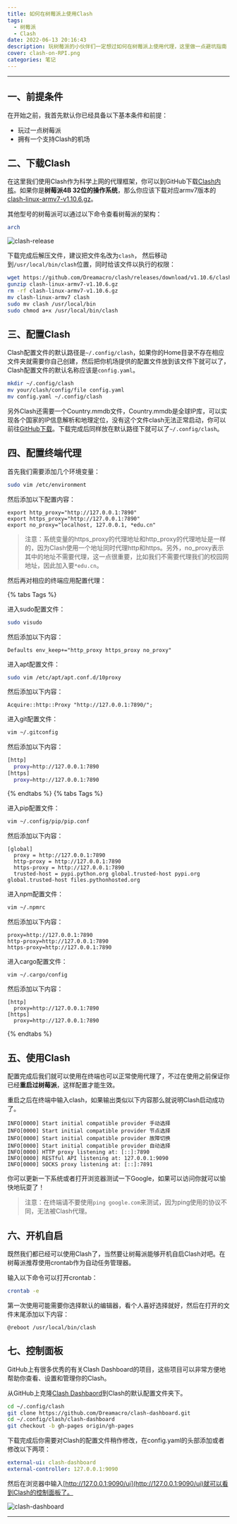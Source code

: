 ```yaml
---
title: 如何在树莓派上使用Clash
tags:
  - 树莓派
  - Clash
date: 2022-06-13 20:16:43
description: 玩树莓派的小伙伴们一定想过如何在树莓派上使用代理，这里做一点避坑指南
cover: clash-on-RPI.png
categories: 笔记
---
```

---

## 一、前提条件

在开始之前，我首先默认你已经具备以下基本条件和前提：

- 玩过一点树莓派
- 拥有一个支持Clash的机场

## 二、下载Clash

在这里我们使用Clash作为科学上网的代理框架，你可以到GitHub下载[Clash内核](https://github.com/Dreamacro/clash/releases)。如果你是**树莓派4B 32位的操作系统**，那么你应该下载对应armv7版本的[clash-linux-armv7-v1.10.6.gz](https://github.com/Dreamacro/clash/releases/download/v1.11.0/clash-linux-armv7-v1.11.0.gz)。

其他型号的树莓派可以通过以下命令查看树莓派的架构：

```bash
arch
```

![clash-release](clash-on-raspberry/clash-release.png)

下载完成后解压文件，建议把文件名改为`clash`， 然后移动到`/usr/local/bin/clash`位置，同时给该文件以执行的权限：

```bash
wget https://github.com/Dreamacro/clash/releases/download/v1.10.6/clash-linux-armv7-v1.10.6.gz
gunzip clash-linux-armv7-v1.10.6.gz
rm -rf clash-linux-armv7-v1.10.6.gz
mv clash-linux-armv7 clash
sudo mv clash /usr/local/bin
sudo chmod a+x /usr/local/bin/clash
```

## 三、配置Clash

Clash配置文件的默认路径是`~/.config/clash`，如果你的Home目录不存在相应文件夹就需要你自己创建，然后把你机场提供的配置文件放到该文件下就可以了，Clash配置文件的默认名称应该是`config.yaml`。

```bash
mkdir ~/.config/clash
mv your/clash/config/file config.yaml
mv config.yaml ~/.config/clash
```

另外Clash还需要一个Country.mmdb文件，Country.mmdb是全球IP库，可以实现各个国家的IP信息解析和地理定位，没有这个文件clash无法正常启动，你可以前往[GitHub下载](https://github.com/SukkaW/Koolshare-Clash/blob/master/koolclash/koolclash/config/Country.mmdb)。下载完成后同样放在默认路径下就可以了`~/.config/clash`。

## 四、配置终端代理

首先我们需要添加几个环境变量：

```bash
sudo vim /etc/environment
```

然后添加以下配置内容：

```
export http_proxy="http://127.0.0.1:7890"
export https_proxy="http://127.0.0.1:7890"
export no_proxy="localhost, 127.0.0.1, *edu.cn"
```

> 注意：系统变量的https_proxy的代理地址和http_proxy的代理地址是一样的，因为Clash使用一个地址同时代理http和https。另外，no_proxy表示其中的地址不需要代理，这一点很重要，比如我们不需要代理我们的校园网地址，因此加入要`*edu.cn`。

然后再对相应的终端应用配置代理：

{% tabs Tags %}
<!-- tab 为sudo配置代理@fab fa-python -->

进入sudo配置文件：

```bash
sudo visudo
```

然后添加以下内容：

```
Defaults env_keep+="http_proxy https_proxy no_proxy"
```

<!-- endtab -->
<!-- tab 为apt配置代理@fab fa-python -->

进入apt配置文件：

```bash
sudo vim /etc/apt/apt.conf.d/10proxy
```

然后添加以下内容：

```
Acquire::http::Proxy "http://127.0.0.1:7890/";
```

<!-- endtab -->
<!-- tab 为git配置代理@fab fa-python -->

进入git配置文件：

```bash
vim ~/.gitconfig
```

然后添加以下内容：

```bash
[http]
  proxy=http://127.0.0.1:7890
[https]
  proxy=http://127.0.0.1:7890
```

<!-- endtab -->
{% endtabs %}
{% tabs Tags %}
<!-- tab 为pip配置代理@fab fa-python -->

进入pip配置文件：

```bash
vim ~/.config/pip/pip.conf
```

然后添加以下内容：

```
[global]
  proxy = http://127.0.0.1:7890
  http-proxy = http://127.0.0.1:7890
  https-proxy = http://127.0.0.1:7890
  trusted-host = pypi.python.org global.trusted-host pypi.org global.trusted-host files.pythonhosted.org
```

<!-- endtab -->
<!-- tab 为npm配置代理@fab fa-python -->

进入npm配置文件：

```bash
vim ~/.npmrc
```

然后添加以下内容：

```
proxy=http://127.0.0.1:7890
http-proxy=http://127.0.0.1:7890
https-proxy=http://127.0.0.1:7890
```

<!-- endtab -->
<!-- tab 为cargo配置代理@fab fa-python -->

进入cargo配置文件：

```bash
vim ~/.cargo/config
```

然后添加以下内容：

```
[http]
  proxy=http://127.0.0.1:7890
[https]
  proxy=http://127.0.0.1:7890
```

<!-- endtab -->
{% endtabs %}

## 五、使用Clash

配置完成后我们就可以使用在终端也可以正常使用代理了，不过在使用之前保证你已经**重启过树莓派**，这样配置才能生效。

重启之后在终端中输入clash，如果输出类似以下内容那么就说明Clash启动成功了。

```
INFO[0000] Start initial compatible provider 手动选择
INFO[0000] Start initial compatible provider 节点选择
INFO[0000] Start initial compatible provider 故障切换
INFO[0000] Start initial compatible provider 自动选择
INFO[0000] HTTP proxy listening at: [::]:7890
INFO[0000] RESTful API listening at: 127.0.0.1:9090
INFO[0000] SOCKS proxy listening at: [::]:7891
```

你可以更新一下系统或者打开浏览器测试一下Google，如果可以访问你就可以愉快地玩耍了！

> 注意：在终端请不要使用`ping google.com`来测试，因为ping使用的协议不同，无法被Clash代理。

## 六、开机自启

既然我们都已经可以使用Clash了，当然要让树莓派能够开机自启Clash对吧。在树莓派推荐使用crontab作为自动任务管理器。

输入以下命令可以打开crontab：

```bash
crontab -e
```

第一次使用可能需要你选择默认的编辑器，看个人喜好选择就好，然后在打开的文件末尾添加以下内容：

```
@reboot /usr/local/bin/clash
```

## 七、控制面板

GitHub上有很多优秀的有关Clash Dashboard的项目，这些项目可以非常方便地帮助你查看、设置和管理你的Clash。

从GitHub上克隆[Clash Dashbaord](https://github.com/Dreamacro/clash-dashboard.git)到Clash的默认配置文件夹下。

```bash
cd ~/.config/clash
git clone https://github.com/Dreamacro/clash-dashboard.git
cd ~/.config/clash/clash-dashboard
git checkout -b gh-pages origin/gh-pages
```

下载完成后你需要对Clash的配置文件稍作修改，在config.yaml的头部添加或者修改以下两项：

```config.yaml
external-ui: clash-dashboard
external-controller: 127.0.0.1:9090
```

然后在浏览器中输入[http://127.0.0.1:9090/ui](http://127.0.0.1:9090/ui)就可以看到Clash的控制面板了。

![clash-dashboard](clash-on-raspberry/clash-dashboard.png)

---